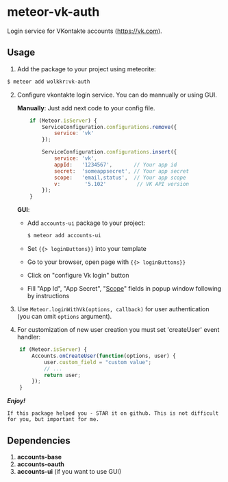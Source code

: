 meteor-vk-auth
==================

Login service for VKontakte accounts (https://vk.com).

Usage
-----

1. Add the package to your project using meteorite:
```sh
$ meteor add wolkkr:vk-auth
```

2. Configure vkontakte login service. You can do mannually or using GUI.

    **Manually**: Just add next code to your config file.
    ```js
        if (Meteor.isServer) {
            ServiceConfiguration.configurations.remove({
                service: 'vk'
            });

            ServiceConfiguration.configurations.insert({
                service: 'vk',
                appId:   '1234567',       // Your app id
                secret:  'someappsecret', // Your app secret
                scope:   'email,status',  // Your app scope
                v:        '5.102'          // VK API version
            });
        }
    ```

    **GUI**:
    * Add `accounts-ui` package to your project:

        ```sh
        $ meteor add accounts-ui
        ```
    * Set `{{> loginButtons}}` into your template
    * Go to your browser, open page with `{{> loginButtons}}`
    * Click on "configure Vk login" button
    * Fill "App Id", "App Secret", "[Scope](https://vk.com/dev/permissions)" fields in popup window following by instructions

3. Use `Meteor.loginWithVk(options, callback)` for user authentication (you can omit `options` argument).

4. For customization of new user creation you must set 'createUser' event handler:
```js
    if (Meteor.isServer) {
        Accounts.onCreateUser(function(options, user) {
            user.custom_field = "custom value";
            // ...
            return user;
        });
    }
```

***Enjoy!***

```
If this package helped you - STAR it on github. This is not difficult for you, but important for me.
```

Dependencies
------------

1. **accounts-base**
2. **accounts-oauth**
3. **accounts-ui** (if you want to use GUI)
